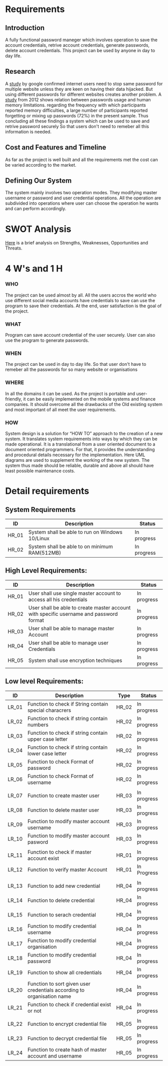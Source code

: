 # Requirements

## Introduction

A fully functional password maneger which involves operation to save the account credentials, retrive account credentials, generate passwords, delete account credentials. This project can be used by anyone in day to day life.

## Research

A [study](https://www.vice.com/en/article/zmjvm9/hundreds-of-thousands-of-people-are-using-passwords-that-have-already-been-hacked-google-says) by google confirmed internet users need to stop same password for multiple website unless they are keen on having their data hijacked. But using different passwords for different websites creates another problem. A [study](https://www.ncbi.nlm.nih.gov/pmc/articles/PMC3515440/) from 2012 shows relation between passwords usage and human memory limitations. regarding the frequency with which participants reported memory difficulties, a large number of participants reported forgetting or mixing up passwords (72%) in the present sample. Thus concluding all these findings a system which can be used to save and retrive password securely So that users don't need to remeber all this information is needed.

## Cost and Features and Timeline

As far as the project is well built and all the requirements met the cost can be varied according to the market.

## Defining Our System

The system mainly involves two operation modes. They modifying master username or password and user credential operations. All the operation are subdivided into operations where user can choose the operation he wants and can perform accordingly.

# SWOT Analysis

[Here](https://github.com/AnkitDhiman2/SDLC_28_Project/blob/main/1_Requirements/TexPAd%20password%20maneger-1.png) is a brief analysis on Strengths, Weaknesses, Opportunities and Threats.

# 4 W's and 1 H

### WHO

The project can be used almost by all. All the users accros the world who use different social media accounts have credentials to save can use the program to save their credentials. At the end, user satisfaction is the goal of the project.

### WHAT

Program can save account credential of the user securely. User can also use the program to generate passwords.

### WHEN

The project can be used in day to day life. So that user don't have to remeber all the passwords for so many website or organisations

### WHERE

In all the domains it can be used. As the project is portable and user-friendly, it can be easily implemented on the mobile systems and finance companies. It should overcome all the drawbacks of the Old existing system and most important of all meet the user requirements.

### HOW

System design is a solution for “HOW TO” approach to the creation of a new system. It translates system requirements into ways by which they can be made operational. It is a translational from a user oriented document to a document oriented programmers. For that, it provides the understanding and procedural details necessary for the implementation. Here UML diagrams are used to supplement the working of the new system. The system thus made should be reliable, durable and above all should have least possible maintenance costs.

# Detail requirements

## System Requirements

| ID    | Description                                     | Status      |
| ----- | ----------------------------------------------- | ----------- |
| HR_01 | System shall be able to run on Windows 10/Linux | In progress |
| HR_02 | System shall be able to on minimum RAM(512MB)   | In progress |

## High Level Requirements:

| ID    | Description                                                                            | Status      |
| ----- | -------------------------------------------------------------------------------------- | ----------- |
| HR_01 | User shall use single master account to access all his credentials                     | In progress |
| HR_02 | User shall be able to create master account with specific username and password format | In progress |
| HR_03 | User shall be able to manage master Account                                            | In progress |
| HR_04 | User shall be able to manage user Credentials                                          | In progress |
| HR_05 | System shall use encryption techniques                                                 | In progress |

## Low level Requirements:

| ID    | Description                                                            | Type  | Status      |
| ----- | ---------------------------------------------------------------------- | ----- | ----------- |
| LR_01 | Function to check if String contain special characrers                 | HR_02 | In progress |
| LR_02 | Function to check if string contain numbers                            | HR_02 | In progress |
| LR_03 | Function to check if string contain upper case letter                  | HR_02 | In progress |
| LR_04 | Function to check if string contain lower case letter                  | HR_02 | In progress |
| LR_05 | Function to check Format of password                                   | HR_02 | In progress |
| LR_06 | Function to check Format of username                                   | HR_02 | In progress |
|       |                                                                        |       |             |
| LR_07 | Function to create master user                                         | HR_03 | In progress |
| LR_08 | Function to delete master user                                         | HR_03 | In progress |
| LR_09 | Function to modify master account username                             | HR_03 | In progress |
| LR_10 | Function to modify master account pasword                              | HR_03 | In progress |
|       |                                                                        |       |             |
| LR_11 | Function to check if master account exist                              | HR_01 | In progress |
| LR_12 | Function to verify master Account                                      | HR_01 | In Progress |
|       |                                                                        |       |             |
| LR_13 | Function to add new credential                                         | HR_04 | In progress |
| LR_14 | Function to delete credential                                          | HR_04 | In progress |
| LR_15 | Function to serach credential                                          | HR_04 | In progress |
| LR_16 | Function to modify credential username                                 | HR_04 | In progress |
| LR_17 | Function to modify credential organisation                             | HR_04 | In progress |
| LR_18 | Function to modify credential password                                 | HR_04 | In progress |
| LR_19 | Function to show all credentials                                       | HR_04 | In progress |
| LR_20 | Function to sort given user credentials according to organisation name | HR_04 | In progress |
| LR_21 | Function to check if credential exist or not                           | HR_04 | In progress |
|       |                                                                        |       |             |
| LR_22 | Function to encrypt credential file                                    | HR_05 | In progress |
| LR_23 | Function to decrypt credential file                                    | HR_05 | In progress |
| LR_24 | Function to create hash of master account and username                 | HR_05 | In progress |
